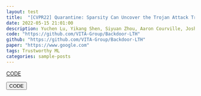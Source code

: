 ```yaml
---
layout: test
title:  "[CVPR22] Quarantine: Sparsity Can Uncover the Trojan Attack Trigger for Free"
date: 2022-05-15 21:01:00
description: Yuchen Lu, Yikang Shen, Siyuan Zhou, Aaron Courville, Joshua B. Tenenbaum, Chuang Gan
code: "https://github.com/VITA-Group/Backdoor-LTH"
github: "https://github.com/VITA-Group/Backdoor-LTH"
paper: "https://www.google.com"
tags: Trustworthy ML
categories: sample-posts
---
```


<a href="https://github.com/VITA-Group/Backdoor-LTH" class="btn btn-sm z-depth-0" role="button">CODE</a>

<button type="button" class="btn btn-primary" href="https://github.com/VITA-Group/Backdoor-LTH">CODE</button>